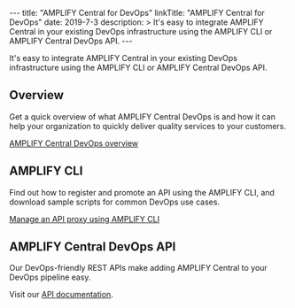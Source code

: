--- title: "AMPLIFY Central for DevOps" linkTitle: "AMPLIFY Central for
DevOps" date: 2019-7-3 description: &gt; It's easy to integrate AMPLIFY
Central in your existing DevOps infrastructure using the AMPLIFY CLI or
AMPLIFY Central DevOps API. --- ﻿

It's easy to integrate AMPLIFY Central in your existing DevOps
infrastructure using the AMPLIFY CLI or AMPLIFY Central DevOps API.

Overview
--------

Get a quick overview of what AMPLIFY Central DevOps is and how it can
help your organization to quickly deliver quality services to your
customers.

[AMPLIFY Central DevOps overview](devops/devops_overview.htm)

AMPLIFY CLI
-----------

Find out how to register and promote an API using the AMPLIFY CLI, and
download sample scripts for common DevOps use cases.

[Manage an API proxy using AMPLIFY CLI](devops/cli_proxy_flow.htm)

AMPLIFY Central DevOps API
--------------------------

Our DevOps-friendly REST APIs make adding AMPLIFY Central to your DevOps
pipeline easy.

Visit our [API documentation](https://d-api.docs.stoplight.io/).
